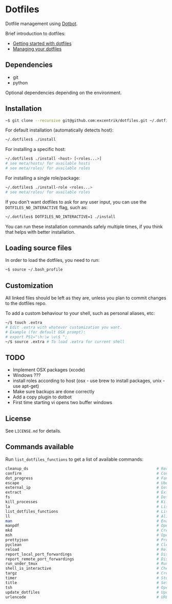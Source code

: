 # Dotfiles

Dotfile management using [Dotbot](https://github.com/anishathalye/dotbot).

Brief introduction to dotfiles:
* [Getting started with dotfiles](https://medium.com/@webprolific/getting-started-with-dotfiles-43c3602fd789)
* [Managing your dotfiles](http://www.anishathalye.com/2014/08/03/managing-your-dotfiles/)

## Dependencies

* git
* python

Optional dependencies depending on the environment.

## Installation

```bash
~$ git clone --recursive git@github.com:excentrik/dotfiles.git ~/.dotfiles
```

For default installation (automatically detects host):

```bash
~/.dotfiles$ ./install
```

For installing a specific host:

```bash
~/.dotfiles$ ./install <host> [<roles...>]
# see meta/hosts/ for available hosts
# see meta/roles/ for available roles
```

For installing a single role/package:

```bash
~/.dotfiles$ ./install-role <roles...>
# see meta/roles/ for available roles
```

If you don't want dotfiles to ask for any user input, you can use the `DOTFILES_NO_INTERACTIVE` flag, such as:
```bash
~/.dotfiles$ DOTFILES_NO_INTERACTIVE=1 ./install
```

You can run these installation commands safely multiple times, if you think that helps with better installation.

## Loading source files

In order to load the dotfiles, you need to run:
```bash
~$ source ~/.bash_profile
```

## Customization

All linked files should be left as they are, unless you plan to commit changes to the dotfiles repo.

To add a custom  behaviour to your shell, such as personal aliases, etc:
```bash
~/$ touch .extra
# Edit .extra with whatever customization you want.
# Example (for default OSX prompt):
# export PS1="\h:\w \u\$ ";
~/$ source .extra # To load .extra for current shell
```

## TODO

  - Implement OSX packages (xcode)
  - Windows ???
  - install roles according to host (osx - use brew to install packages, unix - use apt-get)
  - Make sure backups are done correctly
  - Add a copy plugin to dotbot
  - First time starting vi opens two buffer windows

## License

See `LICENSE.md` for details.

## Commands available

Run `list_dotfiles_functions` to get a list of available commands:

```bash
cleanup_ds                                                        # Recursively delete `.DS_Store` files under the current path
confirm                                                           # Confirmation wrapper. Usage: confirm rm -rf /tmp/folder
dot_progress                                                      # Fancy progress function from Landley's Aboriginal Linux. Usage: rm -rfv /foo | dot_progress
escape                                                            # Uber useful when you need to translate a weird path into single-argument string.
external_ip                                                       # Get external IP address
extract                                                           # Extra many types of compressed packages
fs                                                                # Determine size of a file or total size of a directory
kill_processes                                                    # Kill all process that match a pattern (`kill_processes ssh` kills all processes that contain ssh in their CMD string
la                                                                # List all files colorized in long format, including dot files
list_dotfiles_functions                                           # List all function available in a shell
ll                                                                # Alias to use GNU ls and print directories first, with alphanumeric sorting
man                                                               # Enable coloured manuals
manpdf                                                            # Open man page as PDF
mkd                                                               # Create a new directory and enter it
msh                                                               # Open a tmux terminal inside a mosh session. Usage: msh <hostname> {session_name}
prettyjson                                                        # Pretty print json. Usage: echo {"foo": "lorem", "bar": "ipsum"} | prettyjson
pyclean                                                           # Clean all python cache files (works for both py2 and py3)
reload                                                            # Reload the shel
report_local_port_forwardings                                     # Display all local port forwarding tunnels
report_remote_port_forwardings                                    # Display all remote port forwarding tunnels
run_under_tmux                                                    # Run $1 under session or attach if such session already exist. Example usage: run_under_tmux 'rtorrent' '/usr/local/rtorrent-git/bin/rtorrent';
shell_is_interactive                                              # Checks if shell is interactive
targz                                                             # Create a .tar.gz archive, using `zopfli`, `pigz` or `gzip` for compression
timer                                                             # Stopwatch to count execution time for a command. Usage example: timer ls -la
title                                                             # Set terminal titles in OSX
tsh                                                               # Open a tmux terminal inside an ssh session. Usage: tsh <hostname> {session_name}
update_dotfiles                                                   # Update and install latest dotfiles version
urlencode                                                         # URL-encode strings
```

